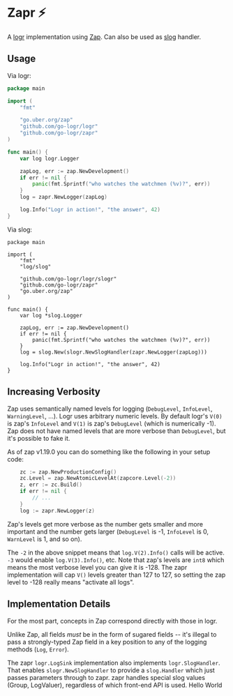 Zapr :zap:
==========

A [logr](https://github.com/go-logr/logr) implementation using
[Zap](https://github.com/uber-go/zap). Can also be used as
[slog](https://pkg.go.dev/log/slog) handler.

Usage
-----

Via logr:

```go
package main

import (
    "fmt"

    "go.uber.org/zap"
    "github.com/go-logr/logr"
    "github.com/go-logr/zapr"
)

func main() {
    var log logr.Logger

    zapLog, err := zap.NewDevelopment()
    if err != nil {
        panic(fmt.Sprintf("who watches the watchmen (%v)?", err))
    }
    log = zapr.NewLogger(zapLog)

    log.Info("Logr in action!", "the answer", 42)
}
```

Via slog:

```
package main

import (
	"fmt"
	"log/slog"

	"github.com/go-logr/logr/slogr"
	"github.com/go-logr/zapr"
	"go.uber.org/zap"
)

func main() {
	var log *slog.Logger

	zapLog, err := zap.NewDevelopment()
	if err != nil {
		panic(fmt.Sprintf("who watches the watchmen (%v)?", err))
	}
	log = slog.New(slogr.NewSlogHandler(zapr.NewLogger(zapLog)))

	log.Info("Logr in action!", "the answer", 42)
}
```

Increasing Verbosity
--------------------

Zap uses semantically named levels for logging (`DebugLevel`, `InfoLevel`,
`WarningLevel`, ...).  Logr uses arbitrary numeric levels.  By default logr's
`V(0)` is zap's `InfoLevel` and `V(1)` is zap's `DebugLevel` (which is
numerically -1).  Zap does not have named levels that are more verbose than
`DebugLevel`, but it's possible to fake it.

As of zap v1.19.0 you can do something like the following in your setup code:

```go
    zc := zap.NewProductionConfig()
    zc.Level = zap.NewAtomicLevelAt(zapcore.Level(-2))
    z, err := zc.Build()
    if err != nil {
        // ...
    }
    log := zapr.NewLogger(z)
```

Zap's levels get more verbose as the number gets smaller and more important and
the number gets larger (`DebugLevel` is -1, `InfoLevel` is 0, `WarnLevel` is 1,
and so on).

The `-2` in the above snippet means that `log.V(2).Info()` calls will be active.
`-3` would enable `log.V(3).Info()`, etc.  Note that zap's levels are `int8`
which means the most verbose level you can give it is -128.  The zapr
implementation will cap `V()` levels greater than 127 to 127, so setting the
zap level to -128 really means "activate all logs".

Implementation Details
----------------------

For the most part, concepts in Zap correspond directly with those in logr.

Unlike Zap, all fields *must* be in the form of sugared fields --
it's illegal to pass a strongly-typed Zap field in a key position to any
of the logging methods (`Log`, `Error`).

The zapr `logr.LogSink` implementation also implements `logr.SlogHandler`. That
enables `slogr.NewSlogHandler` to provide a `slog.Handler` which just passes
parameters through to zapr. zapr handles special slog values (Group,
LogValuer), regardless of which front-end API is used.
Hello World
